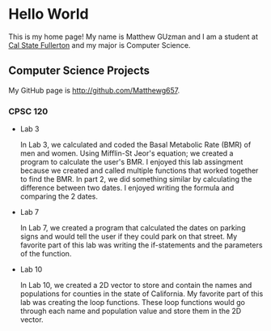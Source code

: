 # Hello World

This is my home page! My name is Matthew GUzman and I am a student at [Cal State Fullerton](http://www.fullerton.edu/) and my major is Computer Science.

## Computer Science Projects

My GitHub page is http://github.com/Matthewg657.

### CPSC 120
* Lab 3

     In Lab 3, we calculated and coded the Basal Metabolic Rate (BMR) of men
     and women. Using Mifflin-St Jeor's equation; we created a program to
     calculate the user's BMR. I enjoyed this lab assingment because we created
     and called multiple functions that worked together to find the BMR. In 
     part 2, we did something similar by calculating the difference between 
     two dates. I enjoyed writing the formula and comparing the 2 dates.

* Lab 7

     In Lab 7, we created a program that calculated the dates on parking signs
     and would tell the user if they could park on that street. My favorite 
     part of this lab was writing the if-statements and the parameters of the
     function. 
    
* Lab 10

    In Lab 10, we created a 2D vector to store and contain the names and
    populations for counties in the state of California. My favorite part
    of this lab was creating the loop functions. These loop functions would
    go through each name and population value and store them in the 2D vector.